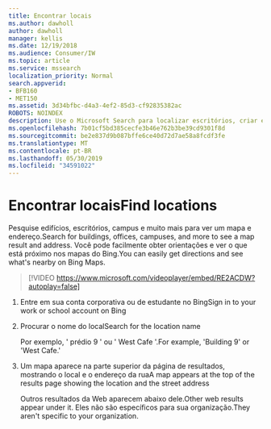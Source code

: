 ```yaml
---
title: Encontrar locais
ms.author: dawholl
author: dawholl
manager: kellis
ms.date: 12/19/2018
ms.audience: Consumer/IW
ms.topic: article
ms.service: mssearch
localization_priority: Normal
search.appverid:
- BFB160
- MET150
ms.assetid: 3d34bfbc-d4a3-4ef2-85d3-cf92835382ac
ROBOTS: NOINDEX
description: Use o Microsoft Search para localizar escritórios, criar e outros locais de espaço de trabalho, obter direções e mais
ms.openlocfilehash: 7b01cf5bd385cecfe3b46e762b3be39cd9301f8d
ms.sourcegitcommit: be2e837d9b087bffe6ce40d72d7ae58a8fcdf3fe
ms.translationtype: MT
ms.contentlocale: pt-BR
ms.lasthandoff: 05/30/2019
ms.locfileid: "34591022"
---
```

# <a name="find-locations"></a><span data-ttu-id="99003-103">Encontrar locais</span><span class="sxs-lookup"><span data-stu-id="99003-103">Find locations</span></span>

<span data-ttu-id="99003-104">Pesquise edifícios, escritórios, campus e muito mais para ver um mapa e endereço.</span><span class="sxs-lookup"><span data-stu-id="99003-104">Search for buildings, offices, campuses, and more to see a map result and address.</span></span> <span data-ttu-id="99003-105">Você pode facilmente obter orientações e ver o que está próximo nos mapas do Bing.</span><span class="sxs-lookup"><span data-stu-id="99003-105">You can easily get directions and see what's nearby on Bing Maps.</span></span>

> [!VIDEO https://www.microsoft.com/videoplayer/embed/RE2ACDW?autoplay=false]
  
1. <span data-ttu-id="99003-106">Entre em sua conta corporativa ou de estudante no Bing</span><span class="sxs-lookup"><span data-stu-id="99003-106">Sign in to your work or school account on Bing</span></span>
    
2. <span data-ttu-id="99003-107">Procurar o nome do local</span><span class="sxs-lookup"><span data-stu-id="99003-107">Search for the location name</span></span>
    
    <span data-ttu-id="99003-108">Por exemplo, ' prédio 9 ' ou ' West Cafe '.</span><span class="sxs-lookup"><span data-stu-id="99003-108">For example, 'Building 9' or 'West Cafe.'</span></span>
    
3. <span data-ttu-id="99003-109">Um mapa aparece na parte superior da página de resultados, mostrando o local e o endereço da rua</span><span class="sxs-lookup"><span data-stu-id="99003-109">A map appears at the top of the results page showing the location and the street address</span></span>
    
    <span data-ttu-id="99003-110">Outros resultados da Web aparecem abaixo dele.</span><span class="sxs-lookup"><span data-stu-id="99003-110">Other web results appear under it.</span></span> <span data-ttu-id="99003-111">Eles não são específicos para sua organização.</span><span class="sxs-lookup"><span data-stu-id="99003-111">They aren't specific to your organization.</span></span>

  

